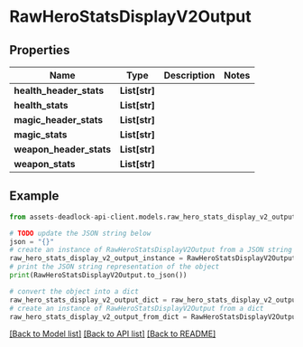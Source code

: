 # RawHeroStatsDisplayV2Output


## Properties

Name | Type | Description | Notes
------------ | ------------- | ------------- | -------------
**health_header_stats** | **List[str]** |  | 
**health_stats** | **List[str]** |  | 
**magic_header_stats** | **List[str]** |  | 
**magic_stats** | **List[str]** |  | 
**weapon_header_stats** | **List[str]** |  | 
**weapon_stats** | **List[str]** |  | 

## Example

```python
from assets-deadlock-api-client.models.raw_hero_stats_display_v2_output import RawHeroStatsDisplayV2Output

# TODO update the JSON string below
json = "{}"
# create an instance of RawHeroStatsDisplayV2Output from a JSON string
raw_hero_stats_display_v2_output_instance = RawHeroStatsDisplayV2Output.from_json(json)
# print the JSON string representation of the object
print(RawHeroStatsDisplayV2Output.to_json())

# convert the object into a dict
raw_hero_stats_display_v2_output_dict = raw_hero_stats_display_v2_output_instance.to_dict()
# create an instance of RawHeroStatsDisplayV2Output from a dict
raw_hero_stats_display_v2_output_from_dict = RawHeroStatsDisplayV2Output.from_dict(raw_hero_stats_display_v2_output_dict)
```
[[Back to Model list]](../README.md#documentation-for-models) [[Back to API list]](../README.md#documentation-for-api-endpoints) [[Back to README]](../README.md)


